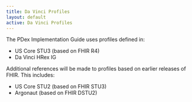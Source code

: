 ```yaml
---
title: Da Vinci Profiles
layout: default
active: Da Vinci Profiles
---
```


The PDex Implementation Guide uses profiles defined in:

* US Core STU3 (based on FHIR R4) 
* Da Vinci HRex IG

Additional references will be made to profiles based on earlier releases of FHIR. This includes:

* US Core STU2 (based on FHIR STU3)
* Argonaut (based on FHIR DSTU2)


